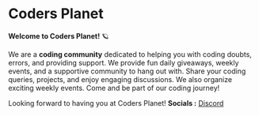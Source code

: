 # Coders Planet
**Welcome to Coders Planet!** 🪐 

We are a **coding community** dedicated to helping you with coding doubts, errors, and providing support. We provide fun daily giveaways, weekly events, and a supportive community to hang out with. Share your coding queries, projects, and enjoy engaging discussions. We also organize exciting weekly events. Come and be part of our coding journey!

Looking forward to having you at Coders Planet!
**Socials :**
[Discord](https://discord.gg/codersplanet)
